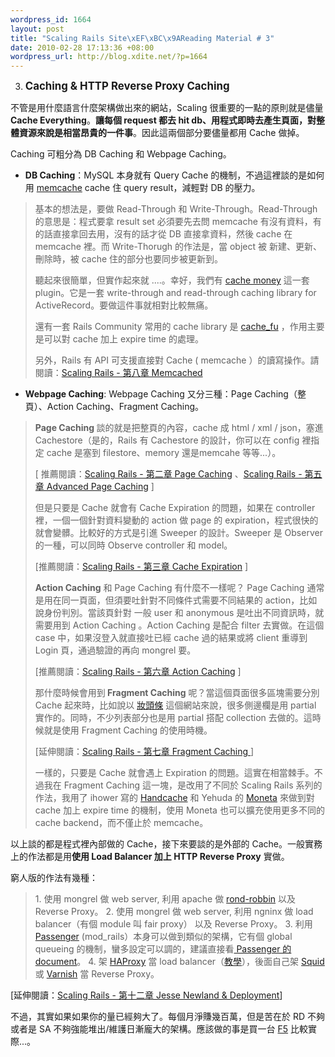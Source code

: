 ```yaml
--- 
wordpress_id: 1664
layout: post
title: "Scaling Rails Site\xEF\xBC\x9AReading Material # 3"
date: 2010-02-28 17:13:36 +08:00
wordpress_url: http://blog.xdite.net/?p=1664
---
```

3. <big><strong>Caching & HTTP Reverse Proxy Caching</strong></big>

不管是用什麼語言什麼架構做出來的網站，Scaling 很重要的一點的原則就是儘量 <strong>Cache Everything</strong>。<strong>讓每個 request 都去 hit db、用程式即時去產生頁面，對整體資源來說是相當昂貴的一件事</strong>。因此這兩個部分要儘量都用 Cache 做掉。

Caching 可粗分為 DB Caching 和 Webpage Caching。

- <strong>DB Caching</strong>：MySQL 本身就有 Query Cache 的機制，不過這裡談的是如何用 <a href="http://memcached.org/">memcache</a> cache 住 query result，減輕對 DB 的壓力。

<blockquote>
基本的想法是，要做 Read-Through 和 Write-Through。Read-Through 的意思是：程式要拿 result set 必須要先去問 memcache 有沒有資料，有的話直接拿回去用，沒有的話才從 DB 直接拿資料，然後 cache 在 memcache 裡。而 Write-Thorugh 的作法是，當 object 被 新建、更新、刪除時，被 cache 住的部分也要同步被更新到。

聽起來很簡單，但實作起來就 ....。幸好，我們有 <a href="http://github.com/nkallen/cache-money">cache money</a> 這一套 plugin。它是一套 write-through and read-through caching library for ActiveRecord。要做這件事就相對比較無痛。

還有一套 Rails Community 常用的 cache library 是 <a href="http://github.com/defunkt/cache_fu">cache_fu</a> ，作用主要是可以對 cache 加上 expire time 的處理。

另外，Rails 有 API 可支援直接對 Cache ( memcache ）的讀寫操作。請閱讀：<a href="http://blog.xdite.net/?p=1029">Scaling Rails - 第八章 Memcached </a></blockquote>

- <strong>Webpage Caching</strong>: Webpage Caching 又分三種：Page Caching（整頁）、Action Caching、Fragment Caching。

<blockquote><strong>Page Caching </strong>談的就是把整頁的內容，cache 成 html / xml / json，塞進 Cachestore（是的，Rails 有 Cachestore 的設計，你可以在 config 裡指定 cache 是塞到 filestore、memory 還是memcahe 等等...）。

[ 推薦閱讀：<a href="http://blog.xdite.net/?p=1013">Scaling Rails - 第二章 Page Caching</a> 、<a href="http://blog.xdite.net/?p=1020">Scaling Rails - 第五章 Advanced Page Caching</a> ]

但是只要是 Cache 就會有 Cache Expiration 的問題，如果在 controller 裡，一個一個針對資料變動的 action 做 page 的 expiration，程式很快的就會變髒。比較好的方式是引進 Sweeper 的設計。Sweeper 是 Observer 的一種，可以同時 Observe controller 和 model。

[推薦閱讀：<a href="http://blog.xdite.net/?p=1016">Scaling Rails - 第三章 Cache Expiration</a> ]

<strong>Action Caching</strong> 和 Page Caching 有什麼不一樣呢？ Page Caching 通常是用在同一頁面，但須要吐針對不同條件式需要不同結果的 action，比如說身份判別。當該頁針對 一般 user 和 anonymous 是吐出不同資訊時，就需要用到 Action Caching 。Action Caching 是配合 filter 去實做。在這個 case 中，如果沒登入就直接吐已經 cache 過的結果或將 client 重導到 Login 頁，通過驗證的再向 mongrel 要。 

[推薦閱讀：<a href="http://blog.xdite.net/?p=1022">Scaling Rails - 第六章 Action Caching</a> ]

那什麼時候會用到<strong> Fragment Caching</strong> 呢？當這個頁面很多區塊需要分別 Cache 起來時，比如說以 <a href="http://belovely.tw"> 妝頭條</a> 這個網站來說，很多側邊欄是用 partial 實作的。同時，不少列表部分也是用 partial 搭配 collection 去做的。這時候就是使用 Fragment Caching 的使用時機。

[延伸閱讀：<a href="http://blog.xdite.net/?p=1027">Scaling Rails - 第七章 Fragment Caching </a> ]

一樣的，只要是 Cache 就會遇上 Expiration 的問題。這實在相當棘手。不過我在 Fragment Caching 這一塊，是改用了不同於 Scaling Rails 系列的作法，我用了 ihower 寫的 <a href="http://github.com/ihower/handcache">Handcache</a> 和 Yehuda 的 <a href="http://github.com/wycats/moneta">Moneta</a> 來做到對 cache 加上 expire time 的機制，使用 Moneta 也可以擴充使用更多不同的 cache backend，而不僅止於 memcache。</blockquote>

以上談的都是程式裡內部做的 Cache，接下來要談的是外部的 Cache。一般實務上的作法都是用<strong>使用 Load Balancer 加上 HTTP Reverse Proxy</strong> 實做。

窮人版的作法有幾種：

<blockquote>1. 使用 mongrel 做 web server, 利用 apache 做 <a href="http://en.wikipedia.org/wiki/Round-robin">rond-robbin</a> 以及 Reverse Proxy。
2. 使用 mongrel 做 web server, 利用 ngninx 做 load balancer（有個 module 叫 fair proxy） 以及 Reverse Proxy。
3. 利用 <a href="http://www.modrails.com/">Passenger</a> (mod_rails）本身可以做到類似的架構，它有個 global queueing 的機制，蠻多設定可以調的，建議直接看<a href="http://www.modrails.com/documentation/Users%20guide%20Apache.html#PassengerUseGlobalQueue"> Passenger 的 document</a>。
4. 架 <a href="http://haproxy.1wt.eu/">HAProxy</a> 當 load balancer（<a href="http://plog.longwin.com.tw/my_note-unix/2009/03/23/haproxy-ha-load-balance-2009">教學</a>），後面自己架 <a href="http://www.squid-cache.org/">Squid</a> 或 <a href="http://varnish-cache.org">Varnish</a> 當 Reverse Proxy。</blockquote>

[延伸閱讀：<a href="http://blog.xdite.net/?p=1054">Scaling Rails - 第十二章 Jesse Newland & Deployment</a>]

不過，其實如果如果你的量已經夠大了。每個月淨賺幾百萬，但是苦在於 RD 不夠或者是 SA 不夠強能堆出/維護日漸龐大的架構。應該做的事是買一台 <a href="http://www.f5.com/ ">F5</a> 比較實際...。
